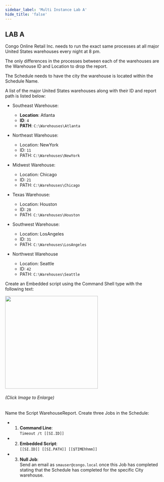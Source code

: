 ```yaml
---
sidebar_label: 'Multi Instance Lab A'
hide_title: 'false'
---
```


## LAB A

Congo Online Retail Inc. needs to run the exact same processes at all major United States warehouses every night at 8 pm.

The only differences in the processes between each of the warehouses are the Warehouse ID and Location to drop the report.

The Schedule needs to have the city the warehouse is located within the Schedule Name.

A list of the major United States warehouses along with their ID and report path is listed below:

* Southeast Warehouse:
    * **Location**: Atlanta
    * **ID**: ```4```
    * **PATH**: ```C:\Warehouses\Atlanta```

* Northeast Warehouse:
    * Location: NewYork
    * ID: ```11```
    * PATH: ```C:\Warehouses\NewYork```

* Midwest Warehouse:
    * Location: Chicago
    * ID: ```21```
    * PATH: ```C:\Warehouses\Chicago```

* Texas Warehouse:
    * Location: Houston
    * ID: ```28```
    * PATH: ```C:\Warehouses\Houston```
 
* Southwest Warehouse:
    * Location: LosAngeles
    * ID: ```31```
    * PATH: ```C:\Warehouses\LosAngeles```
	
* Northwest Warehouse
    * Location: Seattle
    * ID: ```42```
    * PATH: ```C:\Warehouses\Seattle```

Create an Embedded script using the Command Shell type with the following text:

<a href="imgadvanced/WarehouseReportScript.png" target="_blank"><img src="imgadvanced/WarehouseReportScript.png" width="300"></img></a>   

###### (Click Image to Enlarge)

Name the Script WarehouseReport. Create three Jobs in the Schedule:

* 1.	**Command Line**:  
    ```Timeout /t [[SI.ID]]```
* 2.	**Embedded Script**:  
    ```[[SI.ID]] [[SI.PATH]] [[$TIMEhhmm]]```  
* 3.	**Null Job**:  
    Send an email as ```smauser@congo.local``` once this Job has 
completed stating that the Schedule has completed for the specific City warehouse.